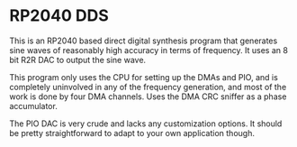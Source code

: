 # RP2040 DDS
This is an RP2040 based direct digital synthesis program that generates sine waves of reasonably high accuracy in terms of frequency. It uses an 8 bit R2R DAC to output the sine wave.

This program only uses the CPU for setting up the DMAs and PIO, and is completely uninvolved in any of the frequency generation, and most of the work is done by four DMA channels. 
Uses the DMA CRC sniffer as a phase accumulator.

The PIO DAC is very crude and lacks any customization options. It should be pretty straightforward to adapt to your own application though.
